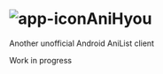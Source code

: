 # ![app-icon](https://github.com/axiel7/AniHyou-android/blob/master/app/src/main/res/mipmap-mdpi/ic_launcher_round.webp)AniHyou
Another unofficial Android AniList client

Work in progress
